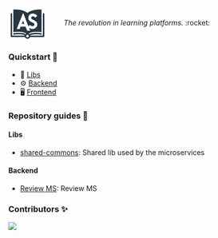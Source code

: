 <p align="left">
  <img src="https://raw.githubusercontent.com/as-learning/.github/main/profile/as-learning.png" width="15%" alt="alt text" style="vertical-align: middle;">
&nbsp; &nbsp; &nbsp; &nbsp;
  <em>The revolution in learning platforms.</em> :rocket:
</p>



### Quickstart :beginner:

* :link: [Libs](#libs)
* :gear: [Backend](#backend) 
* :desktop_computer: [Frontend](#frontend) 

### Repository guides :pushpin:

#### Libs

* [shared-commons](https://github.com/as-learning/as-learning-commons): Shared lib used by the microservices

#### Backend

* [Review MS](https://github.com/as-learning/review-ms): Review MS 


### Contributors :sparkles:

<a href="https://github.com/as-learning/as-learning-commons/graphs/contributors">
  <img src="https://contrib.rocks/image?repo=as-learning/as-learning-commons" />
</a>

